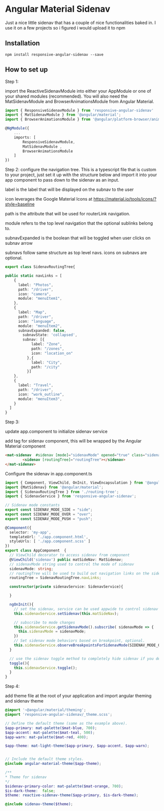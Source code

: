 # Angular Material Sidenav


Just a nice little sidenav that has a couple of nice functionalities baked in. I use it on a few
projects so i figured i would upload it to npm


## Installation
```
npm install responsive-angular-sidenav --save
```

## How to set up

Step 1:

import the ReactiveSidenavModule into either your AppModule or one of your 
shared modules (recommended). You will also need the MatSidenavModule and BrowserAnimationsModule from Angular Material.

```Typescript
import { ResponsiveSidenavModule } from 'responsive-angular-sidenav'
import { MatSidenavModule } from '@angular/material';
import { BrowserAnimationsModule } from '@angular/platform-browser/animations';

@NgModule({
    ...
    imports: [
        ResponsiveSidenavModule,
		MatSidenavModule ,
		BrowserAnimationsModule
    ]
})
```

Step 2: configure the navigation tree. This is a typescript file that is custom to your project, just set it up 
with the structure below and import it into your app component to pass down to the sidenav as an input.

label is the label that will be displayed on the subnav to the user

icon leverages the Google Material Icons at https://material.io/tools/icons/?style=baseline

path is the attribute that will be used for routerLink navigation.

module refers to the top level navigation that the optional sublinks belong to.

subnavExpanded is the boolean that will be toggled when user clicks on subnav arrow

subnavs follow same structure as top level navs. icons on subnavs are optional.

```Typescript
export class SidenavRoutingTree{

public static navLinks = [
    {
      label: "Photos",
      path: "/driver",
      icon: "camera",
      module: "menuItem1",
    },
    {
      label: "Map",
      path: "/driver",
      icon: "language",
      module: "menuItem2",
      subnavExpanded: false,
        subnavState: 'collapsed',
        subnav: [{
            label: "Zone",
            path: "/zones",
            icon: "location_on"
          },{
            label: "City",
            path: "/city"
          }]
    },
    {
      label: "Travel",
      path: "/driver",
      icon: "work_outline",
      module: "menuItem3",
    }
  ]
}
```

Step 3:

update app.component to initialize sidenav service

add tag for sidenav component, this will be wrapped by the Angular Material <mat-sidenav></mat-sidenav> component
```html
<mat-sidenav  #sidenav [mode]="sidenavMode" opened="true" class="sidenav-background">
    	<sidenav [routingTree]="routingTree"></sidenav>
</mat-sidenav>
```

Configure the sidenav in app.component.ts
```Typescript
import { Component, ViewChild, OnInit, ViewEncapsulation } from '@angular/core';
import {MatSidenav} from '@angular/material';
import { SidenavRoutingTree } from './routing-tree';
import { SidenavService } from 'responsive-angular-sidenav';

// Sidenav mode constants
export const SIDENAV_MODE_SIDE = "side";
export const SIDENAV_MODE_OVER = "over";
export const SIDENAV_MODE_PUSH = "push";

@Component({
  selector: 'my-app',
  templateUrl: './app.component.html',
  styleUrls: [ './app.component.scss' ]
})
export class AppComponent  {
  // ViewChild decorator to access sidenav from component
  @ViewChild('sidenav') public matSideNav: MatSidenav;
  // sidenavMode string used to control the mode of sidenav
  sidenavMode: string;
  // routingTree will be used to build out navigation links on the sidenav
  routingTree = SidenavRoutingTree.navLinks;

  constructor(private sidenavService: SidenavService){

  }

  ngOnInit(){
    // set the sidenav, service can be used appwide to control sidenav
    this.sidenavService.setSidenav(this.matSideNav);

    // subscribe to mode changes
    this.sidenavService.getSidenavMode().subscribe( sidenavMode => {
      this.sidenavMode = sidenavMode;
    })
    // Set sidenav mode behaviors based on breakpoint, optional.
    this.sidenavService.observeBreakpointsForSidenavMode(SIDENAV_MODE_OVER, SIDENAV_MODE_SIDE)
  }

  // use the sidenav toggle method to completely hide sidenav if you desire
  toggle(){
    this.sidenavService.toggle();
  }
}
```

Step 4:

add theme file at the root of your application and import angular theming
and sidenav theme

```scss
@import '~@angular/material/theming';
@import 'responsive-angular-sidenav/_theme.scss';

// Define the default theme (same as the example above).
$app-primary: mat-palette($mat-blue, 700);
$app-accent: mat-palette($mat-teal, 500);
$app-warn: mat-palette($mat-red, 400);

$app-theme: mat-light-theme($app-primary, $app-accent, $app-warn);


// Include the default theme styles.
@include angular-material-theme($app-theme);

/**
* Theme for sidenav
*/
$sidenav-primary-color: mat-palette($mat-orange, 700);
$is-dark-theme:  false;
$theme: reactive-sidenav-theme($app-primary, $is-dark-theme);

@include sidenav-theme($theme);
```
